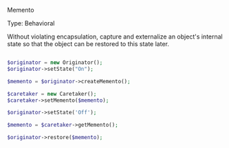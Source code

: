 Memento

Type: Behavioral

Without violating encapsulation, capture and externalize an object's internal state so that the object can be restored to this state later.

```php

$originator = new Originator();
$originator->setState("On");

$memento = $originator->createMemento();

$caretaker = new Caretaker();
$caretaker->setMemento($memento);

$originator->setState('Off');

$memento = $caretaker->getMemento();

$originator->restore($memento);

```
